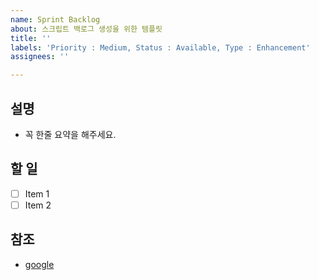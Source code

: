 ```yaml
---
name: Sprint Backlog
about: 스크립트 백로그 생성을 위한 템플릿
title: ''
labels: 'Priority : Medium, Status : Available, Type : Enhancement'
assignees: ''

---
```


## 설명

- 꼭 한줄 요약을 해주세요.

## 할 일

- [ ] Item 1
- [ ] Item 2

## 참조

- [google](https://www.google.com)
